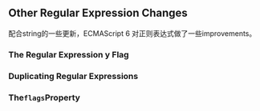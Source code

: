 ## Other Regular Expression Changes

配合string的一些更新，ECMAScript 6 对正则表达式做了一些improvements。

### The Regular Expression y Flag

### Duplicating Regular Expressions

### The`flags`Property



